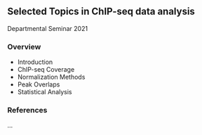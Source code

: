 ## Selected Topics in ChIP-seq data analysis

Departmental Seminar 2021

### Overview

- Introduction
- ChIP-seq  Coverage
- Normalization Methods
- Peak Overlaps
- Statistical Analysis

### References

...